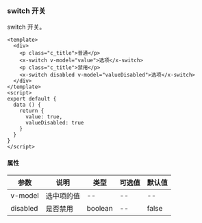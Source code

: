 ### switch 开关
switch 开关。 

```vue
<template>
  <div>
    <p class="c_title">普通</p>
    <x-switch v-model="value">选项</x-switch>
    <p class="c_title">禁用</p>
    <x-switch disabled v-model="valueDisabled">选项</x-switch>
  </div>
</template>
<script>
export default {
  data () {
    return {
      value: true,
      valueDisabled: true
    }
  }
}
</script>
```
#### 属性
| 参数      | 说明    | 类型      | 可选值       | 默认值   |
|---------- |-------- |---------- |-------------  |-------- |
| v-model    | 选中项的值   |  --  |  --  |  --  |
| disabled     | 是否禁用   | boolean  |   --  |    false     |